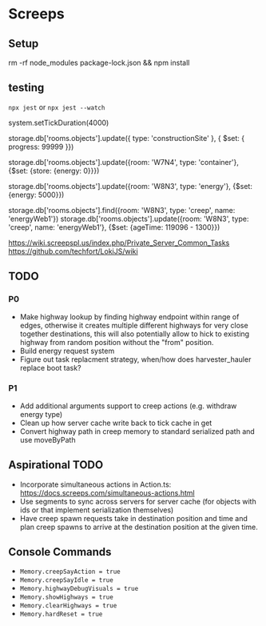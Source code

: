 # Screeps

## Setup

rm -rf node_modules package-lock.json && npm install

## testing

`npx jest` or `npx jest --watch` 

system.setTickDuration(4000)

storage.db['rooms.objects'].update({ type: 'constructionSite' }, { $set: { progress: 99999 }})

storage.db['rooms.objects'].update({room: 'W7N4', type: 'container'}, {$set: {store: {energy: 0}}})

storage.db['rooms.objects'].update({room: 'W8N3', type: 'energy'}, {$set: {energy: 5000}})

storage.db['rooms.objects'].find({room: 'W8N3', type: 'creep', name: 'energyWeb1'})
storage.db['rooms.objects'].update({room: 'W8N3', type: 'creep', name: 'energyWeb1'}, {$set: {ageTime: 119096 - 1300}})


https://wiki.screepspl.us/index.php/Private_Server_Common_Tasks
https://github.com/techfort/LokiJS/wiki

## TODO

### P0

* Make highway lookup by finding highway endpoint within range of edges, otherwise it creates multiple different highways for very close together destinations, this will also potentially allow to hick to existing highway from random position without the "from" position.
* Build energy request system
* Figure out task replacment strategy, when/how does harvester_hauler replace boot task?

### P1

* Add additional arguments support to creep actions (e.g. withdraw energy type)
* Clean up how server cache write back to tick cache in get
* Convert highway path in creep memory to standard serialized path and use moveByPath

## Aspirational TODO

* Incorporate simultaneous actions in Action.ts: https://docs.screeps.com/simultaneous-actions.html
* Use segments to sync across servers for server cache (for objects with ids or that implement serialization themselves)
* Have creep spawn requests take in destination position and time and plan creep spawns to arrive at the destination position at the given time.

## Console Commands

* `Memory.creepSayAction = true` 
* `Memory.creepSayIdle = true` 
* `Memory.highwayDebugVisuals = true` 
* `Memory.showHighways = true` 
* `Memory.clearHighways = true` 
* `Memory.hardReset = true` 
